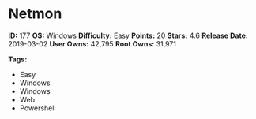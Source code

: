 # Netmon

**ID:** 177
**OS:** Windows
**Difficulty:** Easy
**Points:** 20
**Stars:** 4.6
**Release Date:** 2019-03-02
**User Owns:** 42,795
**Root Owns:** 31,971

**Tags:**
- Easy
- Windows
- Windows
- Web
- Powershell


